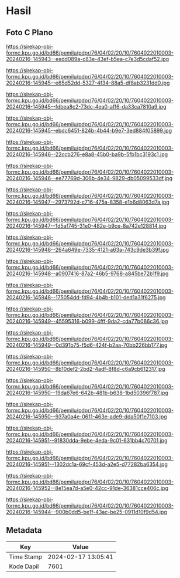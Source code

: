 # Hasil

## Foto C Plano

https://sirekap-obj-formc.kpu.go.id/bd66/pemilu/pdpr/76/04/02/20/10/7604022010003-20240216-145943--eedd089a-c83e-43ef-b5ea-c7e3d5cdaf52.jpg

https://sirekap-obj-formc.kpu.go.id/bd66/pemilu/pdpr/76/04/02/20/10/7604022010003-20240216-145945--e65d52dd-5327-4f34-88a5-df8ab3231dd0.jpg

https://sirekap-obj-formc.kpu.go.id/bd66/pemilu/pdpr/76/04/02/20/10/7604022010003-20240216-145945--fdbea8c2-73dc-4ea0-aff6-da33ca7810a9.jpg

https://sirekap-obj-formc.kpu.go.id/bd66/pemilu/pdpr/76/04/02/20/10/7604022010003-20240216-145945--ebdc6451-824b-4b44-b9e7-3ed884f05899.jpg

https://sirekap-obj-formc.kpu.go.id/bd66/pemilu/pdpr/76/04/02/20/10/7604022010003-20240216-145946--22ccb276-e8a8-45b0-ba9b-5fb1bc3193c1.jpg

https://sirekap-obj-formc.kpu.go.id/bd66/pemilu/pdpr/76/04/02/20/10/7604022010003-20240216-145946--ee77769d-306b-4e34-9829-db05099533df.jpg

https://sirekap-obj-formc.kpu.go.id/bd66/pemilu/pdpr/76/04/02/20/10/7604022010003-20240216-145947--2973792d-c716-475a-8358-e1b6d8063d7a.jpg

https://sirekap-obj-formc.kpu.go.id/bd66/pemilu/pdpr/76/04/02/20/10/7604022010003-20240216-145947--1d5af745-31e0-482e-b9ce-8a742e128814.jpg

https://sirekap-obj-formc.kpu.go.id/bd66/pemilu/pdpr/76/04/02/20/10/7604022010003-20240216-145948--264a649e-7335-4121-a63a-743c9de3b39f.jpg

https://sirekap-obj-formc.kpu.go.id/bd66/pemilu/pdpr/76/04/02/20/10/7604022010003-20240216-145948--a0907416-87a2-46b5-9768-a845be72b1f9.jpg

https://sirekap-obj-formc.kpu.go.id/bd66/pemilu/pdpr/76/04/02/20/10/7604022010003-20240216-145948--175054dd-fd94-4b4b-b101-ded1a31f6275.jpg

https://sirekap-obj-formc.kpu.go.id/bd66/pemilu/pdpr/76/04/02/20/10/7604022010003-20240216-145949--45595316-b099-4fff-9da2-cda77b086c36.jpg

https://sirekap-obj-formc.kpu.go.id/bd66/pemilu/pdpr/76/04/02/20/10/7604022010003-20240216-145949--0d391b75-f5d6-424f-b2aa-70bb226bb177.jpg

https://sirekap-obj-formc.kpu.go.id/bd66/pemilu/pdpr/76/04/02/20/10/7604022010003-20240216-145950--8b10def2-2bd2-4adf-8f8d-c6a9cb612317.jpg

https://sirekap-obj-formc.kpu.go.id/bd66/pemilu/pdpr/76/04/02/20/10/7604022010003-20240216-145950--19da67e6-642b-481b-b638-1bd50396f787.jpg

https://sirekap-obj-formc.kpu.go.id/bd66/pemilu/pdpr/76/04/02/20/10/7604022010003-20240216-145950--937a0a4e-0611-463e-ade9-dda50f1e7103.jpg

https://sirekap-obj-formc.kpu.go.id/bd66/pemilu/pdpr/76/04/02/20/10/7604022010003-20240216-145951--91830dda-9ebe-4eda-9c01-631bb4c70701.jpg

https://sirekap-obj-formc.kpu.go.id/bd66/pemilu/pdpr/76/04/02/20/10/7604022010003-20240216-145951--1302dc1a-69cf-453d-a2e5-d77282ba6354.jpg

https://sirekap-obj-formc.kpu.go.id/bd66/pemilu/pdpr/76/04/02/20/10/7604022010003-20240216-145952--8e15ea7d-a5e0-42cc-91de-36381cce406c.jpg

https://sirekap-obj-formc.kpu.go.id/bd66/pemilu/pdpr/76/04/02/20/10/7604022010003-20240216-145944--900b0dd5-be1f-43ac-be25-0911d10f9d54.jpg


## Metadata

| Key        | Value               |
| ---------- | ------------------- |
| Time Stamp | 2024-02-17 13:05:41 |
| Kode Dapil | 7601                |



